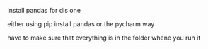 install pandas for dis one

either using pip install pandas or the pycharm way

have to make sure that everything is in the folder whene you run it